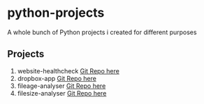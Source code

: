 # python-projects
A whole bunch of Python projects i created for different purposes 

## Projects

1. website-healthcheck [Git Repo here ](https://github.com/lislema/python-projects/tree/main/website-healthcheck)
2. dropbox-app [Git Repo here ](https://github.com/lislema/python-projects/tree/main/dropbox_app)
3. fileage-analyser [Git Repo here](https://github.com/lislema/python-projects/tree/main/fileage-analyser)
4. filesize-analyser [Git Repo here](https://github.com/lislema/python-projects/tree/main/filesize-analyser)
